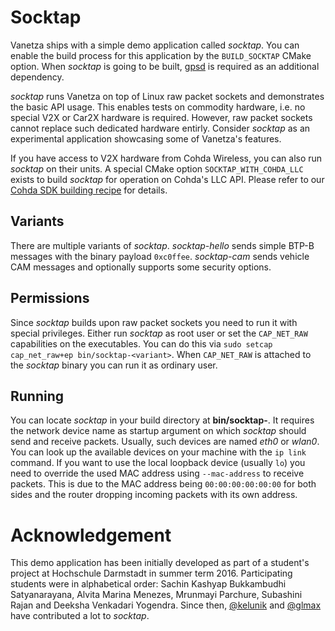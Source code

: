 # Socktap

Vanetza ships with a simple demo application called *socktap*.
You can enable the build process for this application by the `BUILD_SOCKTAP` CMake option.
When *socktap* is going to be built, [gpsd](http://catb.org/gpsd) is required as an additional dependency.

*socktap* runs Vanetza on top of Linux raw packet sockets and demonstrates the basic API usage.
This enables tests on commodity hardware, i.e. no special V2X or Car2X hardware is required.
However, raw packet sockets cannot replace such dedicated hardware entirly.
Consider *socktap* as an experimental application showcasing some of Vanetza's features.

If you have access to V2X hardware from Cohda Wireless, you can also run *socktap* on their units.
A special CMake option `SOCKTAP_WITH_COHDA_LLC` exists to build *socktap* for operation on Cohda's LLC API.
Please refer to our [Cohda SDK building recipe](/recipes/cohda-sdk-build) for details.


## Variants

There are multiple variants of *socktap*.
*socktap-hello* sends simple BTP-B messages with the binary payload `0xc0ffee`.
*socktap-cam* sends vehicle CAM messages and optionally supports some security options.

## Permissions

Since *socktap* builds upon raw packet sockets you need to run it with special privileges.
Either run *socktap* as root user or set the `CAP_NET_RAW` capabilities on the executables.
You can do this via `sudo setcap cap_net_raw+ep bin/socktap-<variant>`.
When `CAP_NET_RAW` is attached to the *socktap* binary you can run it as ordinary user.

## Running

You can locate *socktap* in your build directory at **bin/socktap-<variant>**.
It requires the network device name as startup argument on which *socktap* should send and receive packets.
Usually, such devices are named *eth0* or *wlan0*.
You can look up the available devices on your machine with the `ip link` command.
If you want to use the local loopback device (usually `lo`) you need to override the used MAC address using `--mac-address` to receive packets.
This is due to the MAC address being `00:00:00:00:00:00` for both sides and the router dropping incoming packets with its own address.

# Acknowledgement

This demo application has been initially developed as part of a student's project at Hochschule Darmstadt in summer term 2016.
Participating students were in alphabetical order: Sachin Kashyap Bukkambudhi Satyanarayana, Alvita Marina Menezes, Mrunmayi Parchure, Subashini Rajan and Deeksha Venkadari Yogendra.
Since then, [@kelunik](https://github.com/kelunik) and [@glmax](https://github.com/glmax) have contributed a lot to *socktap*.
